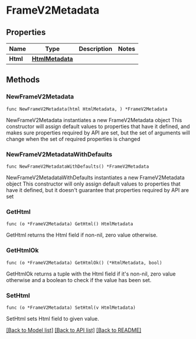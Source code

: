 # FrameV2Metadata

## Properties

Name | Type | Description | Notes
------------ | ------------- | ------------- | -------------
**Html** | [**HtmlMetadata**](HtmlMetadata.md) |  | 

## Methods

### NewFrameV2Metadata

`func NewFrameV2Metadata(html HtmlMetadata, ) *FrameV2Metadata`

NewFrameV2Metadata instantiates a new FrameV2Metadata object
This constructor will assign default values to properties that have it defined,
and makes sure properties required by API are set, but the set of arguments
will change when the set of required properties is changed

### NewFrameV2MetadataWithDefaults

`func NewFrameV2MetadataWithDefaults() *FrameV2Metadata`

NewFrameV2MetadataWithDefaults instantiates a new FrameV2Metadata object
This constructor will only assign default values to properties that have it defined,
but it doesn't guarantee that properties required by API are set

### GetHtml

`func (o *FrameV2Metadata) GetHtml() HtmlMetadata`

GetHtml returns the Html field if non-nil, zero value otherwise.

### GetHtmlOk

`func (o *FrameV2Metadata) GetHtmlOk() (*HtmlMetadata, bool)`

GetHtmlOk returns a tuple with the Html field if it's non-nil, zero value otherwise
and a boolean to check if the value has been set.

### SetHtml

`func (o *FrameV2Metadata) SetHtml(v HtmlMetadata)`

SetHtml sets Html field to given value.



[[Back to Model list]](../README.md#documentation-for-models) [[Back to API list]](../README.md#documentation-for-api-endpoints) [[Back to README]](../README.md)


